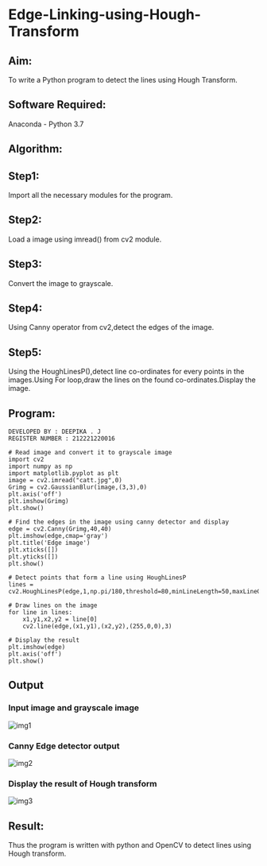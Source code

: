# Edge-Linking-using-Hough-Transform
## Aim:
To write a Python program to detect the lines using Hough Transform.

## Software Required:
Anaconda - Python 3.7

## Algorithm:
## Step1:
Import all the necessary modules for the program.

## Step2:
Load a image using imread() from cv2 module.

## Step3:
Convert the image to grayscale.

## Step4:
Using Canny operator from cv2,detect the edges of the image.

## Step5:
Using the HoughLinesP(),detect line co-ordinates for every points in the images.Using For loop,draw the lines on the found co-ordinates.Display the image.


## Program:
```
DEVELOPED BY : DEEPIKA . J
REGISTER NUMBER : 212221220016

# Read image and convert it to grayscale image
import cv2
import numpy as np
import matplotlib.pyplot as plt
image = cv2.imread("catt.jpg",0)
Grimg = cv2.GaussianBlur(image,(3,3),0)
plt.axis('off')
plt.imshow(Grimg)
plt.show()

# Find the edges in the image using canny detector and display
edge = cv2.Canny(Grimg,40,40)
plt.imshow(edge,cmap='gray')
plt.title('Edge image')
plt.xticks([])
plt.yticks([])
plt.show()

# Detect points that form a line using HoughLinesP
lines = cv2.HoughLinesP(edge,1,np.pi/180,threshold=80,minLineLength=50,maxLineGap=250)

# Draw lines on the image
for line in lines:
    x1,y1,x2,y2 = line[0]
    cv2.line(edge,(x1,y1),(x2,y2),(255,0,0),3)

# Display the result
plt.imshow(edge)
plt.axis('off')
plt.show()

```
## Output

### Input image and grayscale image

![img1](https://user-images.githubusercontent.com/94747031/235486535-76503cef-e30f-4703-84ef-aada88deb907.png)
### Canny Edge detector output

![img2](https://user-images.githubusercontent.com/94747031/235486588-4e1f5d48-b173-4aad-9168-946f3bba20e2.png)

### Display the result of Hough transform

![img3](https://user-images.githubusercontent.com/94747031/235486631-23698929-671a-491b-941f-0222283fff53.png)





## Result:
Thus the program is written with python and OpenCV to detect lines using Hough transform. 

